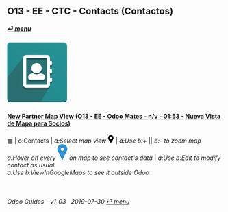 ## O13 - EE - CTC - Contacts (Contactos)
#### [_&#x23CE; menu_](/o13/ee/o13-ee-guides_menu.md)  
### ![ctc](/doc/img/contacts.png)

#### [New Partner Map View (O13 - EE - Odoo Mates - n/v - 01:53 - Nueva Vista de Mapa para Socios)](https://youtube.com/embed/1y3uHWG7nDQ?autoplay=1&start=0&end=54s&rel=0)  
&#x25A6; | o:Contacts | _a:Select map view_ ![view_map](/doc/img/view_map.png) | _a:Use b:+_ || _b:- to zoom map_  
_a:Hover on every ![view_map](/doc/img/map_location.png) on map to see contact's data_ | _a:Use b:Edit to modify contact as usual_  
_a:Use b:ViewInGoogleMaps to see it outside Odoo_  


<br>
	
###### Odoo Guides - v1_03 &nbsp; 2019-07-30  [_&#x23CE; menu_](/o13/ee/o13-ee-calendar_guides_menu.md)  
